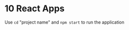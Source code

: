 # 10 React Apps
 Use <code>cd</code> "project name" and <code>npm start</code> to run the application